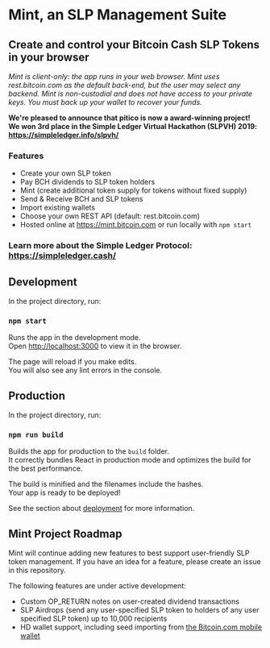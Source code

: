 # Mint, an SLP Management Suite

## Create and control your Bitcoin Cash SLP Tokens in your browser

_Mint is client-only: the app runs in your web browser. Mint uses rest.bitcoin.com as the default back-end, but the user may select any backend. Mint is non-custodial and does not have access to your private keys. You must back up your wallet to recover your funds._

**We're pleased to announce that pitico is now a award-winning project! We won 3rd place in the Simple Ledger Virtual Hackathon (SLPVH) 2019: https://simpleledger.info/slpvh/**

### Features

- Create your own SLP token
- Pay BCH dividends to SLP token holders
- Mint (create additional token supply for tokens without fixed supply)
- Send & Receive BCH and SLP tokens
- Import existing wallets
- Choose your own REST API (default: rest.bitcoin.com)
- Hosted online at https://mint.bitcoin.com or run locally with `npm start`

### Learn more about the Simple Ledger Protocol: https://simpleledger.cash/

## Development

In the project directory, run:

### `npm start`

Runs the app in the development mode.<br>
Open [http://localhost:3000](http://localhost:3000) to view it in the browser.

The page will reload if you make edits.<br>
You will also see any lint errors in the console.

## Production

In the project directory, run:

### `npm run build`

Builds the app for production to the `build` folder.<br>
It correctly bundles React in production mode and optimizes the build for the best performance.

The build is minified and the filenames include the hashes.<br>
Your app is ready to be deployed!

See the section about [deployment](https://facebook.github.io/create-react-app/docs/deployment) for more information.

## Mint Project Roadmap

Mint will continue adding new features to best support user-friendly SLP token management. If you have an idea for a feature, please create an issue in this repository.

The following features are under active development:

- Custom OP_RETURN notes on user-created dividend transactions
- SLP Airdrops (send any user-specified SLP token to holders of any user specified SLP token) up to 10,000 recipients
- HD wallet support, including seed importing from [the Bitcoin.com mobile wallet](https://wallet.bitcoin.com/)
